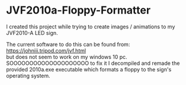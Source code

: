 # JVF2010a-Floppy-Formatter
I created this project while trying to create images / animations to my JVF2010-A LED sign.

The current software to do this can be found from:
https://johniii.tripod.com/jvf.html \
but does not seem to work on my windows 10 pc. SOOOOOOOOOOOOOOOOOOOO to fix it I decompiled and remade the provided 2010a.exe executable which formats a floppy to the sign's operating system.
